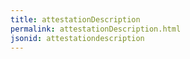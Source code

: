 ```yaml
---
title: attestationDescription
permalink: attestationDescription.html
jsonid: attestationdescription
---
```

